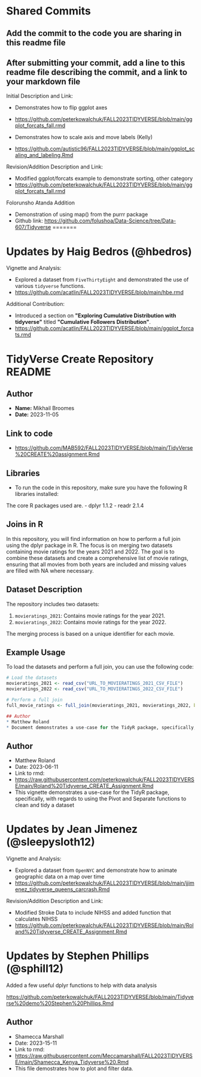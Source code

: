 # Shared Commits
## Add the commit to the code you are sharing in this readme file
## After submitting your commit, add a line to this readme file describing the commit, and a link to your markdown file

Initial Description and Link: 
* Demonstrates how to flip ggplot axes
* https://github.com/peterkowalchuk/FALL2023TIDYVERSE/blob/main/ggplot_forcats_fall.rmd


* Demonstrates how to scale axis and move labels (Kelly)
* https://github.com/autistic96/FALL2023TIDYVERSE/blob/main/ggplot_scaling_and_labeling.Rmd


  
Revision/Addition Description and Link:
* Modified ggplot/forcats example to demonstrate sorting, other category
* https://github.com/peterkowalchuk/FALL2023TIDYVERSE/blob/main/ggplot_forcats_fall.rmd


Folorunsho Atanda Addition
* Demonstration of using map() from the purrr package
* Github link: https://github.com/folushoa/Data-Science/tree/Data-607/Tidyverse
=======

# Updates by Haig Bedros (@hbedros)

Vignette and Analysis:  
* Explored a dataset from `FiveThirtyEight` and demonstrated the use of various `tidyverse` functions.  
* https://github.com/acatlin/FALL2023TIDYVERSE/blob/main/hbe.rmd  

Additional Contribution:  
* Introduced a section on **"Exploring Cumulative Distribution with tidyverse"** titled **"Cumulative Followers Distribution"**.  
* https://github.com/acatlin/FALL2023TIDYVERSE/blob/main/ggplot_forcats.rmd

# TidyVerse Create Repository README

## Author
- **Name:** Mikhail Broomes
- **Date:** 2023-11-05

## Link to code 
- https://github.com/MAB592/FALL2023TIDYVERSE/blob/main/TidyVerse%20CREATE%20assignment.Rmd

## Libraries
- To run the code in this repository, make sure you have the following R libraries installed:

 The core R packages used are.
    - dplyr 1.1.2
    - readr 2.1.4
  

## Joins in R
In this repository, you will find information on how to perform a full join using the dplyr package in R. The focus is on merging two datasets containing movie ratings for the years 2021 and 2022. The goal is to combine these datasets and create a comprehensive list of movie ratings, ensuring that all movies from both years are included and missing values are filled with NA where necessary.

## Dataset Description

The repository includes two datasets:

1. `movieratings_2021`: Contains movie ratings for the year 2021.
2. `movieratings_2022`: Contains movie ratings for the year 2022.

The merging process is based on a unique identifier for each movie.

## Example Usage
To load the datasets and perform a full join, you can use the following code:

```R
# Load the datasets
movieratings_2021 <- read_csv("URL_TO_MOVIERATINGS_2021_CSV_FILE")
movieratings_2022 <- read_csv("URL_TO_MOVIERATINGS_2022_CSV_FILE")

# Perform a full join
full_movie_ratings <- full_join(movieratings_2021, movieratings_2022, by = "Film")

## Author
* Matthew Roland
* Document demonstrates a use-case for the TidyR package, specifically, with regards to its pivot functions and searate function

```

## Author
* Matthew Roland
* Date: 2023-06-11
* Link to rmd:
*  https://raw.githubusercontent.com/peterkowalchuk/FALL2023TIDYVERSE/main/Roland%20Tidyverse_CREATE_Assignment.Rmd
* This vignette demonstrates a use-case for the TidyR package, specifically, with regards to using the Pivot and Separate functions to clean and tidy a dataset

# Updates by Jean Jimenez (@sleepysloth12)

Vignette and Analysis:  
* Explored a dataset from `OpenNYC` and demonstrate how to animate geographic data on a map over time
* https://github.com/peterkowalchuk/FALL2023TIDYVERSE/blob/main/jjimenez_tidyverse_queens_carcrash.Rmd

Revision/Addition Description and Link:
* Modified Stroke Data to include NIHSS and added function that calculates NIHSS
* https://github.com/peterkowalchuk/FALL2023TIDYVERSE/blob/main/Roland%20Tidyverse_CREATE_Assignment.Rmd


# Updates by Stephen Phillips (@sphill12)
Added a few useful dplyr functions to help with data analysis

https://github.com/peterkowalchuk/FALL2023TIDYVERSE/blob/main/Tidyverse%20demo%20Stephen%20Phillips.Rmd

## Author
* Shamecca Marshall
* Date: 2023-15-11
* Link to rmd:
* https://raw.githubusercontent.com/Meccamarshall/FALL2023TIDYVERSE/main/Shamecca_Kenya_Tidyverse%20.Rmd
* This file demostrates how to plot and filter data.
